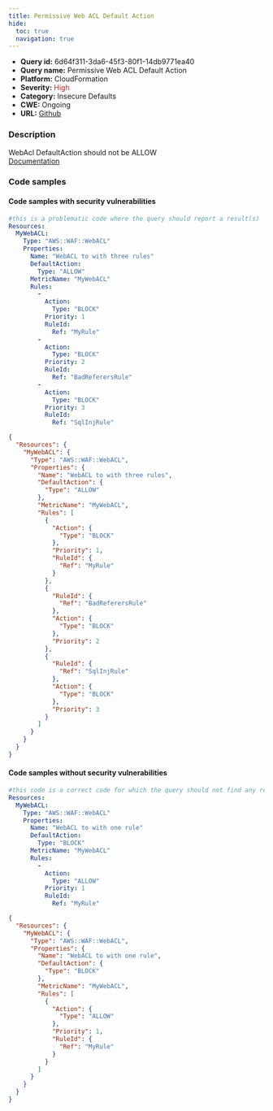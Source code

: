 ```yaml
---
title: Permissive Web ACL Default Action
hide:
  toc: true
  navigation: true
---
```


<style>
  .highlight .hll {
    background-color: #ff171742;
  }
  .md-content {
    max-width: 1100px;
    margin: 0 auto;
  }
</style>

-   **Query id:** 6d64f311-3da6-45f3-80f1-14db9771ea40
-   **Query name:** Permissive Web ACL Default Action
-   **Platform:** CloudFormation
-   **Severity:** <span style="color:#bb2124">High</span>
-   **Category:** Insecure Defaults
-   **CWE:** Ongoing
-   **URL:** [Github](https://github.com/Checkmarx/kics/tree/master/assets/queries/cloudFormation/aws/webacl_allow_defaultaction)

### Description
WebAcl DefaultAction should not be ALLOW<br>
[Documentation](https://docs.aws.amazon.com/AWSCloudFormation/latest/UserGuide/aws-resource-waf-webacl.html)

### Code samples
#### Code samples with security vulnerabilities
```yaml title="Positive test num. 1 - yaml file" hl_lines="8"
#this is a problematic code where the query should report a result(s)
Resources:
  MyWebACL:
    Type: "AWS::WAF::WebACL"
    Properties:
      Name: "WebACL to with three rules"
      DefaultAction:
        Type: "ALLOW"
      MetricName: "MyWebACL"
      Rules:
        -
          Action:
            Type: "BLOCK"
          Priority: 1
          RuleId:
            Ref: "MyRule"
        -
          Action:
            Type: "BLOCK"
          Priority: 2
          RuleId:
            Ref: "BadReferersRule"
        -
          Action:
            Type: "BLOCK"
          Priority: 3
          RuleId:
            Ref: "SqlInjRule"

```
```json title="Positive test num. 2 - json file" hl_lines="8"
{
  "Resources": {
    "MyWebACL": {
      "Type": "AWS::WAF::WebACL",
      "Properties": {
        "Name": "WebACL to with three rules",
        "DefaultAction": {
          "Type": "ALLOW"
        },
        "MetricName": "MyWebACL",
        "Rules": [
          {
            "Action": {
              "Type": "BLOCK"
            },
            "Priority": 1,
            "RuleId": {
              "Ref": "MyRule"
            }
          },
          {
            "RuleId": {
              "Ref": "BadReferersRule"
            },
            "Action": {
              "Type": "BLOCK"
            },
            "Priority": 2
          },
          {
            "RuleId": {
              "Ref": "SqlInjRule"
            },
            "Action": {
              "Type": "BLOCK"
            },
            "Priority": 3
          }
        ]
      }
    }
  }
}

```


#### Code samples without security vulnerabilities
```yaml title="Negative test num. 1 - yaml file"
#this code is a correct code for which the query should not find any result
Resources:
  MyWebACL:
    Type: "AWS::WAF::WebACL"
    Properties:
      Name: "WebACL to with one rule"
      DefaultAction:
        Type: "BLOCK"
      MetricName: "MyWebACL"
      Rules:
        -
          Action:
            Type: "ALLOW"
          Priority: 1
          RuleId:
            Ref: "MyRule"

```
```json title="Negative test num. 2 - json file"
{
  "Resources": {
    "MyWebACL": {
      "Type": "AWS::WAF::WebACL",
      "Properties": {
        "Name": "WebACL to with one rule",
        "DefaultAction": {
          "Type": "BLOCK"
        },
        "MetricName": "MyWebACL",
        "Rules": [
          {
            "Action": {
              "Type": "ALLOW"
            },
            "Priority": 1,
            "RuleId": {
              "Ref": "MyRule"
            }
          }
        ]
      }
    }
  }
}

```
